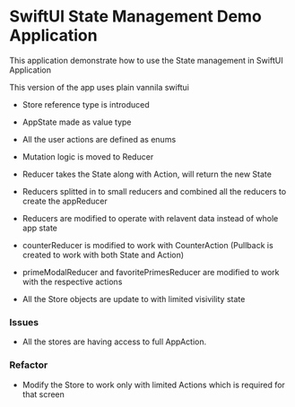 # SwiftUI State Management Demo Application 

This application demonstrate how to use the State management in SwiftUI Application

This version of the app uses plain vannila swiftui 

- Store reference type is introduced
- AppState made as value type
- All the user actions are defined as enums
- Mutation logic is moved to Reducer
- Reducer takes the State along with Action, will return the new State

- Reducers splitted in to small reducers and combined all the reducers to create the appReducer
- Reducers are modified to operate with relavent data instead of whole app state
- counterReducer is modified to work with CounterAction (Pullback is created to work with both State and Action)
- primeModalReducer and favoritePrimesReducer are modified to work with the respective actions
- All the Store objects are update to with limited visivility state

### Issues
- All the stores are having access to full AppAction.

### Refactor
- Modify the Store to work only with limited Actions which is required for that screen

